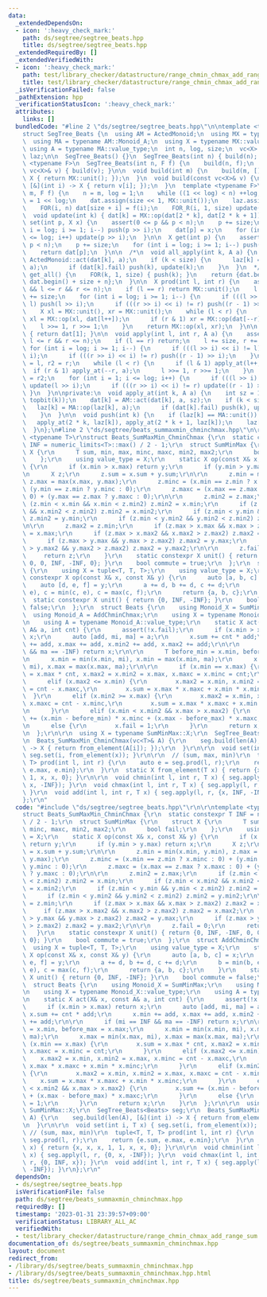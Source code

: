```yaml
---
data:
  _extendedDependsOn:
  - icon: ':heavy_check_mark:'
    path: ds/segtree/segtree_beats.hpp
    title: ds/segtree/segtree_beats.hpp
  _extendedRequiredBy: []
  _extendedVerifiedWith:
  - icon: ':heavy_check_mark:'
    path: test/library_checker/datastructure/range_chmin_chmax_add_range_sum.test.cpp
    title: test/library_checker/datastructure/range_chmin_chmax_add_range_sum.test.cpp
  _isVerificationFailed: false
  _pathExtension: hpp
  _verificationStatusIcon: ':heavy_check_mark:'
  attributes:
    links: []
  bundledCode: "#line 2 \"ds/segtree/segtree_beats.hpp\"\n\ntemplate <typename ActedMonoid>\n\
    struct SegTree_Beats {\n  using AM = ActedMonoid;\n  using MX = typename AM::Monoid_X;\n\
    \  using MA = typename AM::Monoid_A;\n  using X = typename MX::value_type;\n \
    \ using A = typename MA::value_type;\n  int n, log, size;\n  vc<X> dat;\n  vc<A>\
    \ laz;\n\n  SegTree_Beats() {}\n  SegTree_Beats(int n) { build(n); }\n  template\
    \ <typename F>\n  SegTree_Beats(int n, F f) {\n    build(n, f);\n  }\n  SegTree_Beats(const\
    \ vc<X>& v) { build(v); }\n\n  void build(int m) {\n    build(m, [](int i) ->\
    \ X { return MX::unit(); });\n  }\n  void build(const vc<X>& v) {\n    build(len(v),\
    \ [&](int i) -> X { return v[i]; });\n  }\n  template <typename F>\n  void build(int\
    \ m, F f) {\n    n = m, log = 1;\n    while ((1 << log) < n) ++log;\n    size\
    \ = 1 << log;\n    dat.assign(size << 1, MX::unit());\n    laz.assign(size, MA::unit());\n\
    \    FOR(i, n) dat[size + i] = f(i);\n    FOR_R(i, 1, size) update(i);\n  }\n\n\
    \  void update(int k) { dat[k] = MX::op(dat[2 * k], dat[2 * k + 1]); }\n  void\
    \ set(int p, X x) {\n    assert(0 <= p && p < n);\n    p += size;\n    for (int\
    \ i = log; i >= 1; i--) push(p >> i);\n    dat[p] = x;\n    for (int i = 1; i\
    \ <= log; i++) update(p >> i);\n  }\n\n  X get(int p) {\n    assert(0 <= p &&\
    \ p < n);\n    p += size;\n    for (int i = log; i >= 1; i--) push(p >> i);\n\
    \    return dat[p];\n  }\n\n  /*\n  void all_apply(int k, A a) {\n    dat[k] =\
    \ ActedMonoid::act(dat[k], a);\n    if (k < size) {\n      laz[k] = MA::op(laz[k],\
    \ a);\n      if (dat[k].fail) push(k), update(k);\n    }\n  }\n  */\n\n  vc<X>\
    \ get_all() {\n    FOR(k, 1, size) { push(k); }\n    return {dat.begin() + size,\
    \ dat.begin() + size + n};\n  }\n\n  X prod(int l, int r) {\n    assert(0 <= l\
    \ && l <= r && r <= n);\n    if (l == r) return MX::unit();\n    l += size, r\
    \ += size;\n    for (int i = log; i >= 1; i--) {\n      if (((l >> i) << i) !=\
    \ l) push(l >> i);\n      if (((r >> i) << i) != r) push((r - 1) >> i);\n    }\n\
    \    X xl = MX::unit(), xr = MX::unit();\n    while (l < r) {\n      if (l & 1)\
    \ xl = MX::op(xl, dat[l++]);\n      if (r & 1) xr = MX::op(dat[--r], xr);\n  \
    \    l >>= 1, r >>= 1;\n    }\n    return MX::op(xl, xr);\n  }\n\n  X prod_all()\
    \ { return dat[1]; }\n\n  void apply(int l, int r, A a) {\n    assert(0 <= l &&\
    \ l <= r && r <= n);\n    if (l == r) return;\n    l += size, r += size;\n   \
    \ for (int i = log; i >= 1; i--) {\n      if (((l >> i) << i) != l) push(l >>\
    \ i);\n      if (((r >> i) << i) != r) push((r - 1) >> i);\n    }\n    int l2\
    \ = l, r2 = r;\n    while (l < r) {\n      if (l & 1) apply_at(l++, a);\n    \
    \  if (r & 1) apply_at(--r, a);\n      l >>= 1, r >>= 1;\n    }\n    l = l2, r\
    \ = r2;\n    for (int i = 1; i <= log; i++) {\n      if (((l >> i) << i) != l)\
    \ update(l >> i);\n      if (((r >> i) << i) != r) update((r - 1) >> i);\n   \
    \ }\n  }\n\nprivate:\n  void apply_at(int k, A a) {\n    int sz = 1 << (log -\
    \ topbit(k));\n    dat[k] = AM::act(dat[k], a, sz);\n    if (k < size) {\n   \
    \   laz[k] = MA::op(laz[k], a);\n      if (dat[k].fail) push(k), update(k);\n\
    \    }\n  }\n\n  void push(int k) {\n    if (laz[k] == MA::unit()) return;\n \
    \   apply_at(2 * k, laz[k]), apply_at(2 * k + 1, laz[k]);\n    laz[k] = MA::unit();\n\
    \  }\n};\n#line 2 \"ds/segtree/beats_summaxmin_chminchmax.hpp\"\n\r\ntemplate\
    \ <typename T>\r\nstruct Beats_SumMaxMin_ChminChmax {\r\n  static constexpr T\
    \ INF = numeric_limits<T>::max() / 2 - 1;\r\n  struct SumMinMax {\r\n    struct\
    \ X {\r\n      T sum, min, max, minc, maxc, min2, max2;\r\n      bool fail;\r\n\
    \    };\r\n    using value_type = X;\r\n    static X op(const X& x, const X& y)\
    \ {\r\n      if (x.min > x.max) return y;\r\n      if (y.min > y.max) return x;\r\
    \n      X z;\r\n      z.sum = x.sum + y.sum;\r\n\r\n      z.min = min(x.min, y.min),\
    \ z.max = max(x.max, y.max);\r\n      z.minc = (x.min == z.min ? x.minc : 0) +\
    \ (y.min == z.min ? y.minc : 0);\r\n      z.maxc = (x.max == z.max ? x.maxc :\
    \ 0) + (y.max == z.max ? y.maxc : 0);\r\n\r\n      z.min2 = z.max;\r\n      if\
    \ (z.min < x.min && x.min < z.min2) z.min2 = x.min;\r\n      if (z.min < x.min2\
    \ && x.min2 < z.min2) z.min2 = x.min2;\r\n      if (z.min < y.min && y.min < z.min2)\
    \ z.min2 = y.min;\r\n      if (z.min < y.min2 && y.min2 < z.min2) z.min2 = y.min2;\r\
    \n\r\n      z.max2 = z.min;\r\n      if (z.max > x.max && x.max > z.max2) z.max2\
    \ = x.max;\r\n      if (z.max > x.max2 && x.max2 > z.max2) z.max2 = x.max2;\r\n\
    \      if (z.max > y.max && y.max > z.max2) z.max2 = y.max;\r\n      if (z.max\
    \ > y.max2 && y.max2 > z.max2) z.max2 = y.max2;\r\n\r\n      z.fail = 0;\r\n \
    \     return z;\r\n    }\r\n    static constexpr X unit() { return {0, INF, -INF,\
    \ 0, 0, INF, -INF, 0}; }\r\n    bool commute = true;\r\n  };\r\n  struct AddChminChmax\
    \ {\r\n    using X = tuple<T, T, T>;\r\n    using value_type = X;\r\n    static\
    \ constexpr X op(const X& x, const X& y) {\r\n      auto [a, b, c] = x;\r\n  \
    \    auto [d, e, f] = y;\r\n      a += d, b += d, c += d;\r\n      b = min(b,\
    \ e), c = min(c, e), c = max(c, f);\r\n      return {a, b, c};\r\n    }\r\n  \
    \  static constexpr X unit() { return {0, INF, -INF}; }\r\n    bool commute =\
    \ false;\r\n  };\r\n  struct Beats {\r\n    using Monoid_X = SumMinMax;\r\n  \
    \  using Monoid_A = AddChminChmax;\r\n    using X = typename Monoid_X::value_type;\r\
    \n    using A = typename Monoid_A::value_type;\r\n    static X act(X& x, const\
    \ A& a, int cnt) {\r\n      assert(!x.fail);\r\n      if (x.min > x.max) return\
    \ x;\r\n      auto [add, mi, ma] = a;\r\n      x.sum += cnt * add;\r\n      x.min\
    \ += add, x.max += add, x.min2 += add, x.max2 += add;\r\n\r\n      if (mi == INF\
    \ && ma == -INF) return x;\r\n\r\n      T before_min = x.min, before_max = x.max;\r\
    \n      x.min = min(x.min, mi), x.min = max(x.min, ma);\r\n      x.max = min(x.max,\
    \ mi), x.max = max(x.max, ma);\r\n\r\n      if (x.min == x.max) {\r\n        x.sum\
    \ = x.max * cnt, x.max2 = x.min2 = x.max, x.maxc = x.minc = cnt;\r\n      }\r\n\
    \      elif (x.max2 <= x.min) {\r\n        x.max2 = x.min, x.min2 = x.max, x.minc\
    \ = cnt - x.maxc,\r\n        x.sum = x.max * x.maxc + x.min * x.minc;\r\n    \
    \  }\r\n      elif (x.min2 >= x.max) {\r\n        x.max2 = x.min, x.min2 = x.max,\
    \ x.maxc = cnt - x.minc,\r\n        x.sum = x.max * x.maxc + x.min * x.minc;\r\
    \n      }\r\n      elif (x.min < x.min2 && x.max > x.max2) {\r\n        x.sum\
    \ += (x.min - before_min) * x.minc + (x.max - before_max) * x.maxc;\r\n      }\r\
    \n      else {\r\n        x.fail = 1;\r\n      }\r\n      return x;\r\n    }\r\
    \n  };\r\n\r\n  using X = typename SumMinMax::X;\r\n  SegTree_Beats<Beats> seg;\r\
    \n  Beats_SumMaxMin_ChminChmax(vc<T>& A) {\r\n    seg.build(len(A), [&](int i)\
    \ -> X { return from_element(A[i]); });\r\n  }\r\n\r\n  void set(int i, T x) {\
    \ seg.set(i, from_element(x)); }\r\n\r\n  // (sum, max, min)\r\n  tuple<T, T,\
    \ T> prod(int l, int r) {\r\n    auto e = seg.prod(l, r);\r\n    return {e.sum,\
    \ e.max, e.min};\r\n  }\r\n  static X from_element(T x) { return {x, x, x, 1,\
    \ 1, x, x, 0}; }\r\n\r\n  void chmin(int l, int r, T x) { seg.apply(l, r, {0,\
    \ x, -INF}); }\r\n  void chmax(int l, int r, T x) { seg.apply(l, r, {0, INF, x});\
    \ }\r\n  void add(int l, int r, T x) { seg.apply(l, r, {x, INF, -INF}); }\r\n\
    };\r\n"
  code: "#include \"ds/segtree/segtree_beats.hpp\"\r\n\r\ntemplate <typename T>\r\n\
    struct Beats_SumMaxMin_ChminChmax {\r\n  static constexpr T INF = numeric_limits<T>::max()\
    \ / 2 - 1;\r\n  struct SumMinMax {\r\n    struct X {\r\n      T sum, min, max,\
    \ minc, maxc, min2, max2;\r\n      bool fail;\r\n    };\r\n    using value_type\
    \ = X;\r\n    static X op(const X& x, const X& y) {\r\n      if (x.min > x.max)\
    \ return y;\r\n      if (y.min > y.max) return x;\r\n      X z;\r\n      z.sum\
    \ = x.sum + y.sum;\r\n\r\n      z.min = min(x.min, y.min), z.max = max(x.max,\
    \ y.max);\r\n      z.minc = (x.min == z.min ? x.minc : 0) + (y.min == z.min ?\
    \ y.minc : 0);\r\n      z.maxc = (x.max == z.max ? x.maxc : 0) + (y.max == z.max\
    \ ? y.maxc : 0);\r\n\r\n      z.min2 = z.max;\r\n      if (z.min < x.min && x.min\
    \ < z.min2) z.min2 = x.min;\r\n      if (z.min < x.min2 && x.min2 < z.min2) z.min2\
    \ = x.min2;\r\n      if (z.min < y.min && y.min < z.min2) z.min2 = y.min;\r\n\
    \      if (z.min < y.min2 && y.min2 < z.min2) z.min2 = y.min2;\r\n\r\n      z.max2\
    \ = z.min;\r\n      if (z.max > x.max && x.max > z.max2) z.max2 = x.max;\r\n \
    \     if (z.max > x.max2 && x.max2 > z.max2) z.max2 = x.max2;\r\n      if (z.max\
    \ > y.max && y.max > z.max2) z.max2 = y.max;\r\n      if (z.max > y.max2 && y.max2\
    \ > z.max2) z.max2 = y.max2;\r\n\r\n      z.fail = 0;\r\n      return z;\r\n \
    \   }\r\n    static constexpr X unit() { return {0, INF, -INF, 0, 0, INF, -INF,\
    \ 0}; }\r\n    bool commute = true;\r\n  };\r\n  struct AddChminChmax {\r\n  \
    \  using X = tuple<T, T, T>;\r\n    using value_type = X;\r\n    static constexpr\
    \ X op(const X& x, const X& y) {\r\n      auto [a, b, c] = x;\r\n      auto [d,\
    \ e, f] = y;\r\n      a += d, b += d, c += d;\r\n      b = min(b, e), c = min(c,\
    \ e), c = max(c, f);\r\n      return {a, b, c};\r\n    }\r\n    static constexpr\
    \ X unit() { return {0, INF, -INF}; }\r\n    bool commute = false;\r\n  };\r\n\
    \  struct Beats {\r\n    using Monoid_X = SumMinMax;\r\n    using Monoid_A = AddChminChmax;\r\
    \n    using X = typename Monoid_X::value_type;\r\n    using A = typename Monoid_A::value_type;\r\
    \n    static X act(X& x, const A& a, int cnt) {\r\n      assert(!x.fail);\r\n\
    \      if (x.min > x.max) return x;\r\n      auto [add, mi, ma] = a;\r\n     \
    \ x.sum += cnt * add;\r\n      x.min += add, x.max += add, x.min2 += add, x.max2\
    \ += add;\r\n\r\n      if (mi == INF && ma == -INF) return x;\r\n\r\n      T before_min\
    \ = x.min, before_max = x.max;\r\n      x.min = min(x.min, mi), x.min = max(x.min,\
    \ ma);\r\n      x.max = min(x.max, mi), x.max = max(x.max, ma);\r\n\r\n      if\
    \ (x.min == x.max) {\r\n        x.sum = x.max * cnt, x.max2 = x.min2 = x.max,\
    \ x.maxc = x.minc = cnt;\r\n      }\r\n      elif (x.max2 <= x.min) {\r\n    \
    \    x.max2 = x.min, x.min2 = x.max, x.minc = cnt - x.maxc,\r\n        x.sum =\
    \ x.max * x.maxc + x.min * x.minc;\r\n      }\r\n      elif (x.min2 >= x.max)\
    \ {\r\n        x.max2 = x.min, x.min2 = x.max, x.maxc = cnt - x.minc,\r\n    \
    \    x.sum = x.max * x.maxc + x.min * x.minc;\r\n      }\r\n      elif (x.min\
    \ < x.min2 && x.max > x.max2) {\r\n        x.sum += (x.min - before_min) * x.minc\
    \ + (x.max - before_max) * x.maxc;\r\n      }\r\n      else {\r\n        x.fail\
    \ = 1;\r\n      }\r\n      return x;\r\n    }\r\n  };\r\n\r\n  using X = typename\
    \ SumMinMax::X;\r\n  SegTree_Beats<Beats> seg;\r\n  Beats_SumMaxMin_ChminChmax(vc<T>&\
    \ A) {\r\n    seg.build(len(A), [&](int i) -> X { return from_element(A[i]); });\r\
    \n  }\r\n\r\n  void set(int i, T x) { seg.set(i, from_element(x)); }\r\n\r\n \
    \ // (sum, max, min)\r\n  tuple<T, T, T> prod(int l, int r) {\r\n    auto e =\
    \ seg.prod(l, r);\r\n    return {e.sum, e.max, e.min};\r\n  }\r\n  static X from_element(T\
    \ x) { return {x, x, x, 1, 1, x, x, 0}; }\r\n\r\n  void chmin(int l, int r, T\
    \ x) { seg.apply(l, r, {0, x, -INF}); }\r\n  void chmax(int l, int r, T x) { seg.apply(l,\
    \ r, {0, INF, x}); }\r\n  void add(int l, int r, T x) { seg.apply(l, r, {x, INF,\
    \ -INF}); }\r\n};\r\n"
  dependsOn:
  - ds/segtree/segtree_beats.hpp
  isVerificationFile: false
  path: ds/segtree/beats_summaxmin_chminchmax.hpp
  requiredBy: []
  timestamp: '2023-01-31 23:39:57+09:00'
  verificationStatus: LIBRARY_ALL_AC
  verifiedWith:
  - test/library_checker/datastructure/range_chmin_chmax_add_range_sum.test.cpp
documentation_of: ds/segtree/beats_summaxmin_chminchmax.hpp
layout: document
redirect_from:
- /library/ds/segtree/beats_summaxmin_chminchmax.hpp
- /library/ds/segtree/beats_summaxmin_chminchmax.hpp.html
title: ds/segtree/beats_summaxmin_chminchmax.hpp
---
```

